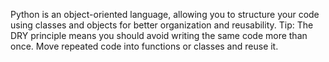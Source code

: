 Python is an object-oriented language, allowing you to structure your code using classes and objects for better organization and reusability. Tip: The DRY principle means you should avoid writing the same code more than once. Move repeated code into functions or classes and reuse it.
